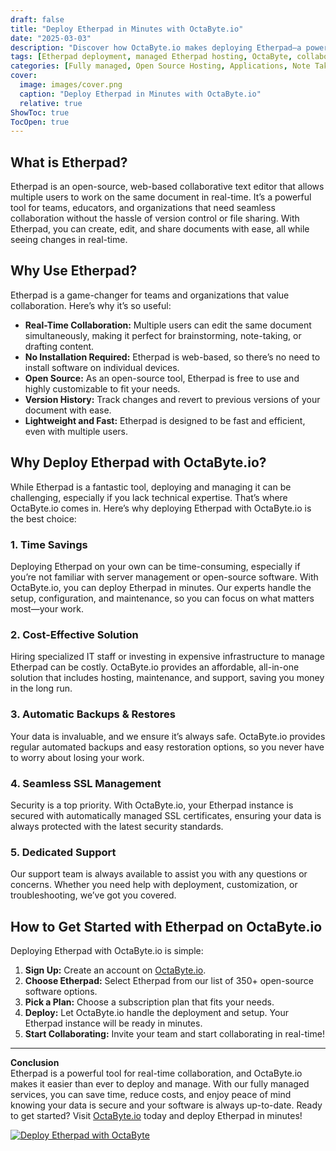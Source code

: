 ```yaml
---
draft: false
title: "Deploy Etherpad in Minutes with OctaByte.io"
date: "2025-03-03"
description: "Discover how OctaByte.io makes deploying Etherpad—a powerful, open-source collaborative text editor—effortless. Save time, reduce costs, and enjoy fully managed services with automatic backups, SSL management, and expert support."
tags: [Etherpad deployment, managed Etherpad hosting, OctaByte, collaborative text editor, open-source software hosting, managed open-source services, Etherpad benefits, secure Etherpad hosting, automatic backups, SSL management]
categories: [Fully managed, Open Source Hosting, Applications, Note Taking]
cover:
  image: images/cover.png
  caption: "Deploy Etherpad in Minutes with OctaByte.io"
  relative: true
ShowToc: true
TocOpen: true
---
```



## What is Etherpad?

Etherpad is an open-source, web-based collaborative text editor that allows multiple users to work on the same document in real-time. It’s a powerful tool for teams, educators, and organizations that need seamless collaboration without the hassle of version control or file sharing. With Etherpad, you can create, edit, and share documents with ease, all while seeing changes in real-time.

## Why Use Etherpad?

Etherpad is a game-changer for teams and organizations that value collaboration. Here’s why it’s so useful:

- **Real-Time Collaboration:** Multiple users can edit the same document simultaneously, making it perfect for brainstorming, note-taking, or drafting content.
- **No Installation Required:** Etherpad is web-based, so there’s no need to install software on individual devices.
- **Open Source:** As an open-source tool, Etherpad is free to use and highly customizable to fit your needs.
- **Version History:** Track changes and revert to previous versions of your document with ease.
- **Lightweight and Fast:** Etherpad is designed to be fast and efficient, even with multiple users.

## Why Deploy Etherpad with OctaByte.io?

While Etherpad is a fantastic tool, deploying and managing it can be challenging, especially if you lack technical expertise. That’s where OctaByte.io comes in. Here’s why deploying Etherpad with OctaByte.io is the best choice:

### 1. **Time Savings**
Deploying Etherpad on your own can be time-consuming, especially if you’re not familiar with server management or open-source software. With OctaByte.io, you can deploy Etherpad in minutes. Our experts handle the setup, configuration, and maintenance, so you can focus on what matters most—your work.

### 2. **Cost-Effective Solution**
Hiring specialized IT staff or investing in expensive infrastructure to manage Etherpad can be costly. OctaByte.io provides an affordable, all-in-one solution that includes hosting, maintenance, and support, saving you money in the long run.

### 3. **Automatic Backups & Restores**
Your data is invaluable, and we ensure it’s always safe. OctaByte.io provides regular automated backups and easy restoration options, so you never have to worry about losing your work.

### 4. **Seamless SSL Management**
Security is a top priority. With OctaByte.io, your Etherpad instance is secured with automatically managed SSL certificates, ensuring your data is always protected with the latest security standards.

### 5. **Dedicated Support**
Our support team is always available to assist you with any questions or concerns. Whether you need help with deployment, customization, or troubleshooting, we’ve got you covered.

## How to Get Started with Etherpad on OctaByte.io

Deploying Etherpad with OctaByte.io is simple:

1. **Sign Up:** Create an account on [OctaByte.io](https://octabyte.io).
2. **Choose Etherpad:** Select Etherpad from our list of 350+ open-source software options.
3. **Pick a Plan:** Choose a subscription plan that fits your needs.
4. **Deploy:** Let OctaByte.io handle the deployment and setup. Your Etherpad instance will be ready in minutes.
5. **Start Collaborating:** Invite your team and start collaborating in real-time!

---

**Conclusion**  
Etherpad is a powerful tool for real-time collaboration, and OctaByte.io makes it easier than ever to deploy and manage. With our fully managed services, you can save time, reduce costs, and enjoy peace of mind knowing your data is secure and your software is always up-to-date. Ready to get started? Visit [OctaByte.io](https://octabyte.io) today and deploy Etherpad in minutes!

[![Deploy Etherpad with OctaByte](/images/deploy-on-octabyte.png)](https://octabyte.io/fully-managed-open-source-services/applications/note-taking/etherpad)